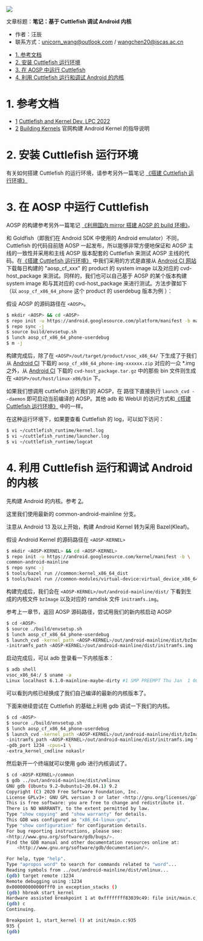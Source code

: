 ![](./diagrams/android.png)

文章标题：**笔记：基于 Cuttlefish 调试 Android 内核**

- 作者：汪辰
- 联系方式：<unicorn_wang@outlook.com> / <wangchen20@iscas.ac.cn>

<!-- TOC -->

- [1. 参考文档](#1-参考文档)
- [2. 安装 Cuttlefish 运行环境](#2-安装-cuttlefish-运行环境)
- [3. 在 AOSP 中运行 Cuttlefish](#3-在-aosp-中运行-cuttlefish)
- [4. 利用 Cuttlefish 运行和调试 Android 的内核](#4-利用-cuttlefish-运行和调试-android-的内核)

<!-- /TOC -->

# 1. 参考文档 

- [1] [Cuttlefish and Kernel Dev, LPC 2022][1]
- [2] [Building Kernels][5] 官网构建 Android Kernel 的指导说明

# 2. 安装 Cuttlefish 运行环境

有关如何搭建 Cuttlefish 的运行环境，请参考另外一篇笔记 [《搭建 Cuttlefish 运行环境》][2]

# 3. 在 AOSP 中运行 Cuttlefish

AOSP 的构建参考另外一篇笔记 [《利用国内 mirror 搭建 AOSP 的 build 环境》][3]。

和 Goldfish（即我们在 Android SDK 中使用的 Android emulator）不同，Cuttlefish 的代码目前随 AOSP 一起发布，所以能够非常方便地保证和 AOSP 主线的一致性并采用和主线 AOSP 版本配套的 Cuttlefish 来测试 AOSP 主线的代码。在[《搭建 Cuttlefish 运行环境》][2] 中我们采用的方式是直接从 [Android CI 网站][4] 下载每日构建的 "aosp_cf_xxx" 的 product 的 system image 以及对应的 cvd-host_package 来测试。同样的，我们也可以自己基于 AOSP 的某个版本构建 system image 和与其对应的 cvd-host_package 来进行测试。方法步骤如下（以 `aosp_cf_x86_64_phone` 这个 product 的 userdebug 版本为例 ）：

假设 AOSP 的源码路径在 `<AOSP>`。

```bash
$ mkdir <AOSP> && cd <AOSP>
$ repo init -u https://android.googlesource.com/platform/manifest -b master
$ repo sync -j
$ source build/envsetup.sh
$ lunch aosp_cf_x86_64_phone-userdebug
$ m -j
```

构建完成后，除了在 `<AOSP>/out/target/product/vsoc_x86_64/` 下生成了于我们从 [Android CI][4] 下载的 `aosp_cf_x86_64_phone-img-xxxxxx.zip` 对应的一众 *.img 之外，从 [Android CI][4] 下载的 `cvd-host_package.tar.gz` 中的那些 bin 文件则生成在 `<AOSP>/out/host/linux-x86/bin` 下。

如果我们想调用 cuttlefish 运行我们的 AOSP，在 <AOSP> 路径下直接执行 `launch_cvd --daemon` 即可启动当前编译的 AOSP。其他 adb 和 WebUI 的访问方式和[《搭建 Cuttlefish 运行环境》][2] 中的一样。

在这种运行环境下，如果要查看 Cuttlefish 的 log，可以如下访问：

```bash
$ vi ~/cuttlefish_runtime/kernel.log
$ vi ~/cuttlefish_runtime/launcher.log 
$ vi ~/cuttlefish_runtime/logcat
```

# 4. 利用 Cuttlefish 运行和调试 Android 的内核

先构建 Android 的内核。参考 [2]。

这里我们使用最新的 common-android-mainline 分支。

注意从 Android 13 及以上开始，构建 Android Kernel 转为采用 Bazel(Kleaf)。

假设 Android Kernel 的源码路径在 `<AOSP-KERNEL>`

```bash
$ mkdir <AOSP-KERNEL> && cd <AOSP-KERNEL>
$ repo init -u https://android.googlesource.com/kernel/manifest -b \
common-android-mainline
$ repo sync -j
$ tools/bazel run //common:kernel_x86_64_dist
$ tools/bazel run //common-modules/virtual-device:virtual_device_x86_64_dist
```

构建完成后，我们会在 `<AOSP-KERNEL>/out/android-mainline/dist/` 下看到生成的内核文件 `bzImage` 以及对应的 ramdisk 文件 `initramfs.img`。

参考上一章节，返回 AOSP 源码路径，尝试用我们的新内核启动 AOSP

```bash
$ cd <AOSP>
$ source ./build/envsetup.sh
$ lunch aosp_cf_x86_64_phone-userdebug
$ launch_cvd -kernel_path <AOSP-KERNEL>/out/android-mainline/dist/bzImage \
-initramfs_path <AOSP-KERNEL>/out/android-mainline/dist/initramfs.img  --daemon
```

启动完成后，可以 adb 登录看一下内核版本：

```bash
$ adb shell
vsoc_x86_64:/ $ uname -a
Linux localhost 6.1.0-mainline-maybe-dirty #1 SMP PREEMPT Thu Jan  1 00:00:00 UTC 1970 x86_64 Toybox
```

可以看到内核已经换成了我们自己编译的最新的内核版本了。

下面来继续尝试在 Cuttlefish 的基础上利用 gdb 调试一下我们的内核。

```bash
$ cd <AOSP>
$ source ./build/envsetup.sh
$ lunch aosp_cf_x86_64_phone-userdebug
$ launch_cvd -kernel_path <AOSP-KERNEL>/out/android-mainline/dist/bzImage \
-initramfs_path <AOSP-KERNEL>/out/android-mainline/dist/initramfs.img \
-gdb_port 1234 -cpus=1 \
-extra_kernel_cmdline nokaslr
```

然后新开一个终端就可以使用 gdb 进行内核调试了。

```bash
$ cd <AOSP-KERNEL>/common
$ gdb ../out/android-mainline/dist/vmlinux
GNU gdb (Ubuntu 9.2-0ubuntu1~20.04.1) 9.2
Copyright (C) 2020 Free Software Foundation, Inc.
License GPLv3+: GNU GPL version 3 or later <http://gnu.org/licenses/gpl.html>
This is free software: you are free to change and redistribute it.
There is NO WARRANTY, to the extent permitted by law.
Type "show copying" and "show warranty" for details.
This GDB was configured as "x86_64-linux-gnu".
Type "show configuration" for configuration details.
For bug reporting instructions, please see:
<http://www.gnu.org/software/gdb/bugs/>.
Find the GDB manual and other documentation resources online at:
    <http://www.gnu.org/software/gdb/documentation/>.

For help, type "help".
Type "apropos word" to search for commands related to "word"...
Reading symbols from ../out/android-mainline/dist/vmlinux...
(gdb) target remote :1234
Remote debugging using :1234
0x000000000000fff0 in exception_stacks ()
(gdb) hbreak start_kernel
Hardware assisted breakpoint 1 at 0xffffffff83039c49: file init/main.c, line 935.
(gdb) c
Continuing.

Breakpoint 1, start_kernel () at init/main.c:935
935	{
(gdb) 
```




[1]:https://lpc.events/event/16/contributions/1332/
[2]:./20230111-cuttlefish-setup.md
[3]:./20230111-aosp-build.md
[4]:https://ci.android.com/
[5]:https://source.android.com/docs/setup/build/building-kernels